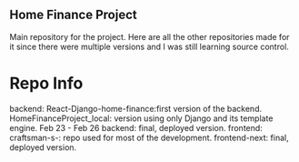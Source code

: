 ## Home Finance Project

Main repository for the project. Here are all the other repositories made for it since there were multiple versions and I was still learning source control.

# Repo Info

backend:
React-Django-home-finance:first version of the backend.
HomeFinanceProject_local: version using only Django and its template engine. Feb 23 - Feb 26
backend: final, deployed version.
frontend:
craftsman-s-: repo used for most of the development.
frontend-next: final, deployed version.

